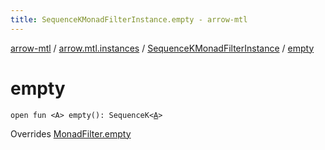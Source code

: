 ```yaml
---
title: SequenceKMonadFilterInstance.empty - arrow-mtl
---
```


[arrow-mtl](../../index.html) / [arrow.mtl.instances](../index.html) / [SequenceKMonadFilterInstance](index.html) / [empty](./empty.html)

# empty

`open fun <A> empty(): SequenceK<`[`A`](empty.html#A)`>`

Overrides [MonadFilter.empty](../../arrow.mtl.typeclasses/-monad-filter/empty.html)

